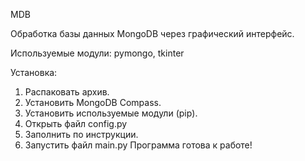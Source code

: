 MDB


Обработка базы данных MongoDB через графический интерфейс.


Используемые модули: pymongo, tkinter


Установка:
1. Распаковать архив.
2. Установить MongoDB Compass.
3. Установить используемые модули (pip).
4. Открыть файл config.py
5. Заполнить по инструкции.
6. Запустить файл main.py
Программа готова к работе!
